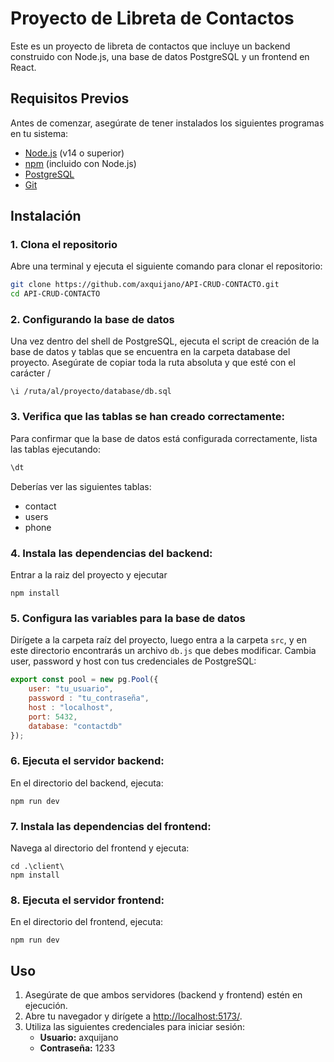 
# Proyecto de Libreta de Contactos

Este es un proyecto de libreta de contactos que incluye un backend construido con Node.js, una base de datos PostgreSQL y un frontend en React.

## Requisitos Previos

Antes de comenzar, asegúrate de tener instalados los siguientes programas en tu sistema:

- [Node.js](https://nodejs.org/en/download/) (v14 o superior)
- [npm](https://www.npmjs.com/get-npm) (incluido con Node.js)
- [PostgreSQL](https://www.postgresql.org/download/)
- [Git](https://git-scm.com/downloads)

## Instalación

### 1. Clona el repositorio


Abre una terminal y ejecuta el siguiente comando para clonar el repositorio:

```bash
git clone https://github.com/axquijano/API-CRUD-CONTACTO.git
cd API-CRUD-CONTACTO 
```
### 2. Configurando la base de datos

Una vez dentro del shell de PostgreSQL, ejecuta el script de creación de la base de datos y tablas que se encuentra en la carpeta database del proyecto. Asegúrate de copiar toda la ruta absoluta y que esté con el carácter /
```
\i /ruta/al/proyecto/database/db.sql
```
### 3. Verifica que las tablas se han creado correctamente:

Para confirmar que la base de datos está configurada correctamente, lista las tablas ejecutando:

```bash
\dt
```
Deberías ver las siguientes tablas:

- contact
- users
- phone

### 4. Instala las dependencias del backend:

Entrar a la raiz del proyecto y ejecutar 
```
npm install
```
### 5. Configura las variables para la base de datos
Dirígete a la carpeta raíz del proyecto, luego entra a la carpeta `src`, y en este directorio encontrarás un archivo `db.js` que debes modificar. Cambia user, password y host con tus credenciales de PostgreSQL:
```javascript
export const pool = new pg.Pool({
    user: "tu_usuario",
    password : "tu_contraseña",
    host : "localhost",
    port: 5432,
    database: "contactdb"
});
```
### 6. Ejecuta el servidor backend:

En el directorio del backend, ejecuta:
```
npm run dev
```
### 7. Instala las dependencias del frontend:

Navega al directorio del frontend y ejecuta:
```
cd .\client\
npm install
```
### 8. Ejecuta el servidor frontend:

En el directorio del frontend, ejecuta:
```
npm run dev 
```
## Uso

1. Asegúrate de que ambos servidores (backend y frontend) estén en ejecución.
2. Abre tu navegador y dirígete a [http://localhost:5173/](http://localhost:5173/).
3. Utiliza las siguientes credenciales para iniciar sesión:
   - **Usuario:** axquijano
   - **Contraseña:** 1233
